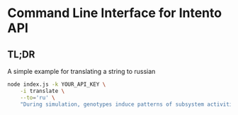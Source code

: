 # Command Line Interface for Intento API

## TL;DR

A simple example for translating a string to russian

```sh
node index.js -k YOUR_API_KEY \
    -i translate \
    --to='ru' \
    "During simulation, genotypes induce patterns of subsystem activities"
```
